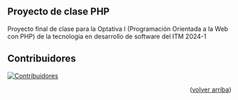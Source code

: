 ## Proyecto de clase PHP

Proyecto final de clase para la Optativa I (Programación Orientada a la Web con PHP) de la tecnologia en desarrollo de software del ITM 2024-1

## Contribuidores

[![Contribuidores](https://contrib.rocks/image?repo=mcasbutton/proyectoindicadores1)](https://github.com/mcasbutton/proyectoindicadores1)

<p align="right">(<a href="#readme-top">volver arriba</a>)</p>
